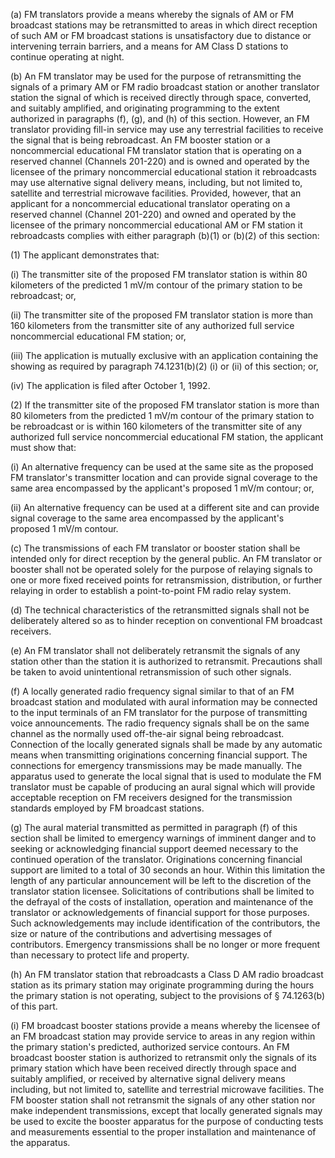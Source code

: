 (a) FM translators provide a means whereby the signals of AM or FM broadcast stations may be retransmitted to areas in which direct reception of such AM or FM broadcast stations is unsatisfactory due to distance or intervening terrain barriers, and a means for AM Class D stations to continue operating at night.

(b) An FM translator may be used for the purpose of retransmitting the signals of a primary AM or FM radio broadcast station or another translator station the signal of which is received directly through space, converted, and suitably amplified, and originating programming to the extent authorized in paragraphs (f), (g), and (h) of this section. However, an FM translator providing fill-in service may use any terrestrial facilities to receive the signal that is being rebroadcast. An FM booster station or a noncommercial educational FM translator station that is operating on a reserved channel (Channels 201-220) and is owned and operated by the licensee of the primary noncommercial educational station it rebroadcasts may use alternative signal delivery means, including, but not limited to, satellite and terrestrial microwave facilities. Provided, however, that an applicant for a noncommercial educational translator operating on a reserved channel (Channel 201-220) and owned and operated by the licensee of the primary noncommercial educational AM or FM station it rebroadcasts complies with either paragraph (b)(1) or (b)(2) of this section:

(1) The applicant demonstrates that:

(i) The transmitter site of the proposed FM translator station is within 80 kilometers of the predicted 1 mV/m contour of the primary station to be rebroadcast; or,

(ii) The transmitter site of the proposed FM translator station is more than 160 kilometers from the transmitter site of any authorized full service noncommercial educational FM station; or,

(iii) The application is mutually exclusive with an application containing the showing as required by paragraph 74.1231(b)(2) (i) or (ii) of this section; or,

(iv) The application is filed after October 1, 1992.

(2) If the transmitter site of the proposed FM translator station is more than 80 kilometers from the predicted 1 mV/m contour of the primary station to be rebroadcast or is within 160 kilometers of the transmitter site of any authorized full service noncommercial educational FM station, the applicant must show that:

(i) An alternative frequency can be used at the same site as the proposed FM translator's transmitter location and can provide signal coverage to the same area encompassed by the applicant's proposed 1 mV/m contour; or,

(ii) An alternative frequency can be used at a different site and can provide signal coverage to the same area encompassed by the applicant's proposed 1 mV/m contour.
                                

(c) The transmissions of each FM translator or booster station shall be intended only for direct reception by the general public. An FM translator or booster shall not be operated solely for the purpose of relaying signals to one or more fixed received points for retransmission, distribution, or further relaying in order to establish a point-to-point FM radio relay system.

(d) The technical characteristics of the retransmitted signals shall not be deliberately altered so as to hinder reception on conventional FM broadcast receivers.

(e) An FM translator shall not deliberately retransmit the signals of any station other than the station it is authorized to retransmit. Precautions shall be taken to avoid unintentional retransmission of such other signals.

(f) A locally generated radio frequency signal similar to that of an FM broadcast station and modulated with aural information may be connected to the input terminals of an FM translator for the purpose of transmitting voice announcements. The radio frequency signals shall be on the same channel as the normally used off-the-air signal being rebroadcast. Connection of the locally generated signals shall be made by any automatic means when transmitting originations concerning financial support. The connections for emergency transmissions may be made manually. The apparatus used to generate the local signal that is used to modulate the FM translator must be capable of producing an aural signal which will provide acceptable reception on FM receivers designed for the transmission standards employed by FM broadcast stations.

(g) The aural material transmitted as permitted in paragraph (f) of this section shall be limited to emergency warnings of imminent danger and to seeking or acknowledging financial support deemed necessary to the continued operation of the translator. Originations concerning financial support are limited to a total of 30 seconds an hour. Within this limitation the length of any particular announcement will be left to the discretion of the translator station licensee. Solicitations of contributions shall be limited to the defrayal of the costs of installation, operation and maintenance of the translator or acknowledgements of financial support for those purposes. Such acknowledgements may include identification of the contributors, the size or nature of the contributions and advertising messages of contributors. Emergency transmissions shall be no longer or more frequent than necessary to protect life and property.

(h) An FM translator station that rebroadcasts a Class D AM radio broadcast station as its primary station may originate programming during the hours the primary station is not operating, subject to the provisions of § 74.1263(b) of this part.

(i) FM broadcast booster stations provide a means whereby the licensee of an FM broadcast station may provide service to areas in any region within the primary station's predicted, authorized service contours. An FM broadcast booster station is authorized to retransmit only the signals of its primary station which have been received directly through space and suitably amplified, or received by alternative signal delivery means including, but not limited to, satellite and terrestrial microwave facilities. The FM booster station shall not retransmit the signals of any other station nor make independent transmissions, except that locally generated signals may be used to excite the booster apparatus for the purpose of conducting tests and measurements essential to the proper installation and maintenance of the apparatus.
                                

